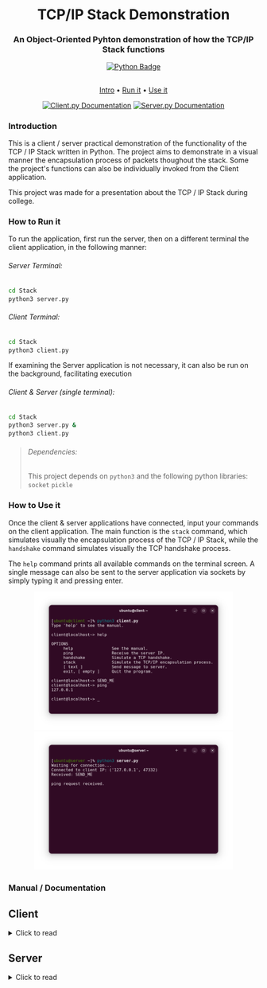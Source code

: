 <div align="center">

# TCP/IP Stack Demonstration
### An Object-Oriented Pyhton demonstration of how the TCP/IP Stack functions
[![Python Badge](https://img.shields.io/badge/Made_with_Python-3776AB?logo=python&labelColor=white)](https://python.org/)
##

[Intro](#introduction) • [Run it](#how-to-run-it) • [Use it](#how-to-use-it)

[![Client.py Documentation](https://custom-icon-badges.demolab.com/badge/Client.py_Documentation-171515?logo=book)](#client)
[![Server.py Documentation](https://custom-icon-badges.demolab.com/badge/Server.py_Documentation-171515?logo=book)](#server)

</div>

### Introduction
This is a client / server practical demonstration of the functionality of the TCP / IP Stack written in Python. The project aims to demonstrate in a visual manner the encapsulation process of packets thoughout the stack. Some the project's functions can also be individually invoked from the Client application.

This project was made for a presentation about the TCP / IP Stack during college.

### How to Run it
To run the application, first run the server, then on a different terminal the client application, in the following manner:

###### Server Terminal:
```sh
cd Stack
python3 server.py
```

###### Client Terminal:
```sh
cd Stack
python3 client.py
```

If examining the Server application is not necessary, it can also be run on the background, facilitating execution

###### Client & Server (single terminal):
```sh
cd Stack
python3 server.py &
python3 client.py
```

> ###### Dependencies:
> This project depends on `python3` and the following python libraries: `socket` `pickle`

### How to Use it
Once the client & server applications have connected, input your commands on the client application. The main function is the `stack` command, which simulates visually the encapsulation process of the TCP / IP Stack, while the `handshake` command simulates visually the TCP handshake process.

The `help` command prints all available commands on the terminal screen. A single message can also be sent to the server application via sockets by simply typing it and pressing enter.

<div align="center">
  
  <img src="assets/images/Client.png" alt="Client.py on Terminal" width="400"/>
  <img src="assets/images/Server.png" alt="Server.py on Terminal" width="400"/>
  
</div>

### Manual / Documentation

## Client

<details>
<summary> Click to read </summary>
  
#### Name
Client - An object oriented Client application that sends messages to the Server application.

#### Description
Client is an object oriented Client application written in Python that sends messages to the Server application. The Client can send regular messages or commands.

Said commands can be a Ping, which asks for the Server application IP address; a Handshake, which utilizes messages to simulate / demonstrate the TCP Three-Way Handshake process; or Stack which simulates the TCP/IP Stack encapsulation and sending process.

The Client also processes a Help command, which informs the user of the available commands and an Exit command, which closes both the Client and the Server application sockets and exits both processes.

#### Commands

| Commands | Description |
| ----- | ----- |
| [ text ] | Send regular messages to the Server application.
| ping | Asks for the Server application IP address. |
| handshake | Use messages to simulate / demonstrate the TCP Three-Way Handshake process. |
| stack | Simulate / demonstrate the TCP/IP Stack encapsulation and sending process. |
| help | See available commands. |
| exit | Closes the Client application socket and exits the program. |

#### Object Methods
Being an object oriented program, it tries to hide all the complexity it can inside it's Class.

| Method | Description |
| ----- | ----- |
| setup() | Sets up a connection to the Server application through its configured IP and Port. |
| awaitCommand() | Instructs to await an user Input. |
| closeSocket() | Closes the application's socket connection. |
| ping() | Instructs to send the Server application a Ping request and possibly receive an answer from the Server. |
| handshake() | Sends a 'SYN' message to the server application and awaits for a 'SYN' and an 'ACK' message. Then, it sends the server an 'ACK'. |
| stack() | Coordenates and displays the process of Stacking lists and pre-determined messages and sends the result to the Server. |
| encapsulate() | Uses the Stack data structure to insert pre-determined messages and data inside a list, as a means to encapsulate them. |
| sendMsg() | Sends the Server application a previously collected message. |

[![Back to the Top Badge](https://custom-icon-badges.demolab.com/badge/Back_to_the_Top-171515?logo=chevron-up)](#tcpip-stack-demonstration)

</details>

## Server

<details>
<summary> Click to read </summary>

#### Name
Server - An object oriented Server application that receives messages from the Client application.

#### Description
Server is an object oriented Server application written in Python that receives messages or commands from the Client application.

When Server receives a message, it displays said message for visual confirmation. When the Server application receives the Ping command, it sends the Client application the IP address it was configured with. When it receives a 'SYN' message, it tries to simulate a TCP Three-Way Handshake, by returning a 'SYN' and an 'ACK' message to the Client application. When it receives a list, it simulates the TCP/IP Stack decapsulation process, as if it were receiving a Frame.

When it loses connection to the Client application, the Server application exits aswell.

#### Object Methods
Being an object oriented program, it tries to hide all the complexity it can inside it's Class.

| Method | Description |
| ----- | ----- |
| setup() | Sets up a TCP/IP server, binds an address and port to the server socket and listens for incoming connections on said port. |
| awaitConnection() | Instructs to accept incoming connections. |
| awaitMessage() | Receives incoming messages through a previously established connection. |
| closeSocket() | Closes the application's socket connection. |
| ping() | Sends the Client application the configured IP address. |
| handshake() | Sends the Client application a 'SYN' and an 'ACK' message. |
| stack() | Coordenates and displays the process of removing elements from a list. |
| decapsulate() | Removes the last added item on a list and returns said list. |
| printMsg() | Displays the received message as output. |

[![Back to the Top Badge](https://custom-icon-badges.demolab.com/badge/Back_to_the_Top-171515?logo=chevron-up)](#tcpip-stack-demonstration)

</details>
